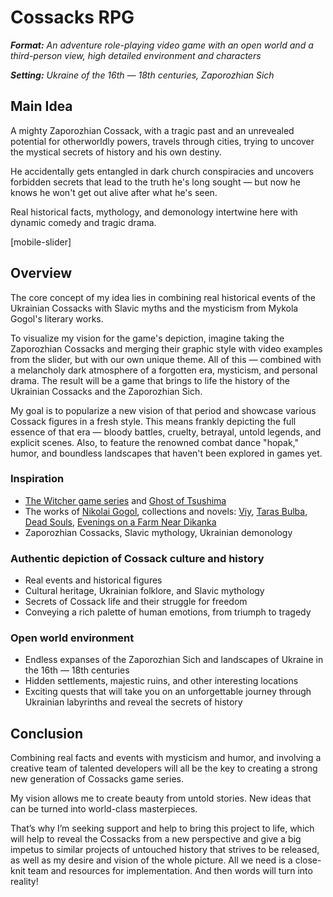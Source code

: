 # Cossacks RPG

***Format:** An adventure role-playing video game with an open world and a third-person view, high detailed environment and characters*

***Setting:** Ukraine of the 16th — 18th centuries, Zaporozhian Sich*

## **Main Idea**

A mighty Zaporozhian Cossack, with a tragic past and an unrevealed potential for otherworldly powers, travels through cities, trying to uncover the mystical secrets of history and his own destiny.

He accidentally gets entangled in dark church conspiracies and uncovers forbidden secrets that lead to the truth he's long sought — but now he knows he won't get out alive after what he's seen.

Real historical facts, mythology, and demonology intertwine here with dynamic comedy and tragic drama.

[mobile-slider]

## Overview

The core concept of my idea lies in combining real historical events of the Ukrainian Cossacks with Slavic myths and the mysticism from Mykola Gogol's literary works.

To visualize my vision for the game's depiction, imagine taking the Zaporozhian Cossacks and merging their graphic style with video examples from the slider, but with our own unique theme. All of this — combined with a melancholy dark atmosphere of a forgotten era, mysticism, and personal drama. The result will be a game that brings to life the history of the Ukrainian Cossacks and the Zaporozhian Sich.

My goal is to popularize a new vision of that period and showcase various Cossack figures in a fresh style. This means frankly depicting the full essence of that era — bloody battles, cruelty, betrayal, untold legends, and explicit scenes. Also, to feature the renowned combat dance "hopak," humor, and boundless landscapes that haven't been explored in games yet.

### Inspiration

- [The Witcher game series](https://en.wikipedia.org/wiki/The_Witcher_(video_game_series)) and [Ghost of Tsushima](https://en.wikipedia.org/wiki/Ghost_of_Tsushima)
- The works of [Nikolai Gogol](https://en.wikipedia.org/wiki/Nikolai_Gogol), collections and novels: [Viy](https://en.wikipedia.org/wiki/Viy_(story)), [Taras Bulba](https://en.wikipedia.org/wiki/Taras_Bulba), [Dead Souls](https://en.wikipedia.org/wiki/Dead_Souls), [Evenings on a Farm Near Dikanka](https://en.wikipedia.org/wiki/Evenings_on_a_Farm_Near_Dikanka)
- Zaporozhian Cossacks, Slavic mythology, Ukrainian demonology

### Authentic depiction of Cossack culture and history

- Real events and historical figures
- Cultural heritage, Ukrainian folklore, and Slavic mythology
- Secrets of Cossack life and their struggle for freedom
- Conveying a rich palette of human emotions, from triumph to tragedy

### Open world environment

- Endless expanses of the Zaporozhian Sich and landscapes of Ukraine in the 16th — 18th centuries
- Hidden settlements, majestic ruins, and other interesting locations
- Exciting quests that will take you on an unforgettable journey through Ukrainian labyrinths and reveal the secrets of history

## Conclusion

Combining real facts and events with mysticism and humor, and involving a creative team of talented developers will all be the key to creating a strong new generation of Cossacks game series.

My vision allows me to create beauty from untold stories. New ideas that can be turned into world-class masterpieces.

That’s why I’m seeking support and help to bring this project to life, which will help to reveal the Cossacks from a new perspective and give a big impetus to similar projects of untouched history that strives to be released, as well as my desire and vision of the whole picture. All we need is a close-knit team and resources for implementation. And then words will turn into reality!
